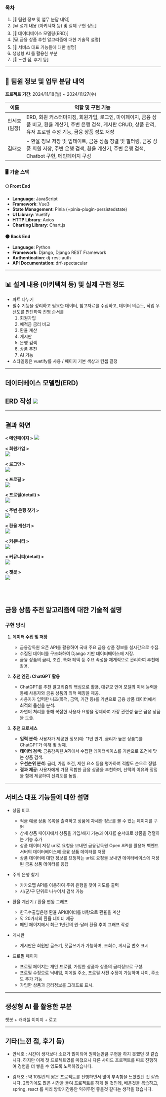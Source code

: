 ### 목차
1. [🙋 팀원 정보 및 업무 분담 내역]
2. [📊 설계 내용 (아키텍처 등) 및 실제 구현 정도]
3. [📑 데이터베이스 모델링(ERD)]
4. [💻 금융 상품 추천 알고리즘에 대한 기술적 설명]
5. [💁 서비스 대표 기능들에 대한 설명]
6. 생성형 AI 를 활용한 부분
7. [🙇 느낀 점, 후기 등]
---

## 🙋 팀원 정보 및 업무 분담 내역  
**프로젝트 기간**: 2024/11/18(월) ~ 2024/11/27(수)

|이름|역할 및 구현 기능|
|---|---|
|안세호 (팀장) |ERD, 회원 커스터마이징, 회원가입, 로그인, 마이페이지, 금융 상품 비교, 환율 계산기, 주변 은행 검색, 게시판 CRUD, 상품 관리, 유저 프로필 수정 기능, 금융 상품 정보 저장 |
|김태호|- 환율 정보 저장 및 업데이트, 금융 상품 정렬 및 필터링, 금융 상품 회원 저장, 주변 은행 검색, 환율 계산기, 주변 은행 검색, Chatbot 구현, 메인페이지 구성 |

### 🖥 **기술 스택**  

#### 🌕 **Front End**  
- **Language**: JavaScript  
- **Framework**: Vue3  
- **State Management**: Pinia (+pinia-plugin-persistedstate)  
- **UI Library**: Vuetify  
- **HTTP Library**: Axios  
- **Charting Library**: Chart.js  

#### 🌑 **Back End**  
- **Language**: Python  
- **Framework**: Django, Django REST Framework  
- **Authentication**: dj-rest-auth  
- **API Documentation**: drf-spectacular  

---

## 📊 설계 내용 (아키텍처 등) 및 실제 구현 정도  
  * 파트 나누기
  * 필수 기능을 정리하고 필요한 데이터, 참고자료를 수집하고, 데이터 의존도, 작업 우선도를 판단하여 진행 순서를 
    1. 회원가입
    2. 예적금 금리 비교
    3. 환율 계산
    4. 게시판
    5. 은행 검색
    6. 상품 추천
    7. AI 기능
  * 스타일링은 vuetify를 사용 / 페이지 기본 색상과 컨셉 결정
---

## 데이터베이스 모델링(ERD) ##
ERD 작성
<img src="Capture/ERD.PNG">
---

---
## 결과 화면 ##
**< 메인페이지 >**
<img src="Capture/메인페이지.PNG">  

**< 회원가입 >**    
<img src="Capture/회원가입_유효성검사.png">  

**< 로그인 >**  
<img src="Capture/로그인.png">  

**< 프로필 >**  
<img src="Capture/프로필.png">  

**< 프로필(detail) >**  
<img src="Capture/프로필(가입한상품_디테일).png">  

**< 주변 은행 찾기 >**  
<img src="Capture/주변 은행 찾기.png">  

**< 환율 계산기 >**  
<img src="Capture/환율 계산기.png">  

**< 커뮤니티 >**  
<img src="Capture/커뮤니티(리스트).png">  

**< 커뮤니티(detail) >**  
<img src="Capture/커뮤니티(detail).png">  

**< 챗봇 >**  
<img src="Capture/챗봇(2).PNG">  
<br/>
<br/>
<br/>

## 금융 상품 추천 알고리즘에 대한 기술적 설명 ##

### 구현 방식
1. **데이터 수집 및 저장**
   - 금융감독원 오픈 API를 활용하여 국내 주요 금융 상품 정보를 실시간으로 수집.
   - 수집된 데이터를 구조화하여 Django 기반 데이터베이스에 저장. 
   - 금융 상품의 금리, 조건, 특화 혜택 등 주요 속성을 체계적으로 관리하여 추천에 활용.

2. **추천 엔진: ChatGPT 활용**
   - ChatGPT를 추천 알고리즘의 핵심으로 활용, 대규모 언어 모델의 이해 능력을 통해 사용자와 금융 상품의 최적 매칭을 제공.
   - 사용자가 입력한 니즈(목적, 금액, 기간 등)를 기반으로 금융 상품 데이터에서 최적의 옵션을 분석.
   - 자연어 처리를 통해 복잡한 사용자 요청을 정제하여 가장 관련성 높은 금융 상품을 도출.

3. **추천 프로세스**
   - **입력 분석**: 사용자가 제공한 정보(예: "1년 만기, 금리가 높은 상품")를 ChatGPT가 이해 및 정제.
   - **데이터 검색**: 금융감독원 API에서 수집한 데이터베이스를 기반으로 조건에 맞는 상품 검색.
   - **우선순위 분석**: 금리, 가입 조건, 제한 요소 등을 평가하여 적합도 순으로 정렬.
   - **결과 제공**: 사용자에게 가장 적합한 금융 상품을 추천하며, 선택의 이유와 장점을 함께 제공하여 신뢰도를 높임.

---

## 서비스 대표 기능들에 대한 설명 ##

  * 상품 비교
    * 적금 예금 상품 목록을 출력하고 상품에 자세한 정보를 볼 수 있는 페이지를 구현
    * 상세 상품 페이지에서 상품을 가입/해지 기능과 이자률 순서대로  상품을 정렬하는 기능 추가
    - 상품 데이터 저장 url로 요청을 보내면 금융감독원 Open API를 활용해 백엔드 서버의 데이터베이스에 금융 상품 데이터를 저장
    - 상품 데이터에 대한 정보를 요청하는 url로 요청을 보내면 데이터베이스에 저장된 금융 상품 데이터를 응답

  * 주위 은행 찾기
    * 카카오맵 API를 이용하여 주위 은행을 찾아 지도를 출력
    * 시/군/구 단위로 나누어서 검색 가능

  * 환율 계산기 / 환율 변동 그래프
    * 한국수출입은행 환율 API데이터를 바탕으로 환율을 계산
    * 약 20가지의 환율 데이터 제공
    * 메인 페이지에서 최근 1년간의 원-달러 환율 추이 그래프 작성

  * 게시판
    * 게시판은 회원만 글쓰기, 댓글쓰기가 가능하며, 조회수, 게시글 번호 표시

  * 프로필 페이지
    * 프로필 페이지는 개인 프로필, 가입한 상품과 상품의 금리정보로 구성.
    * 프로필 수정으로 닉네임, 이메일 주소, 프로필 사진 수정이 가능하며 나이, 주소도 추가 가능 
    * 가입한 상품과 금리정보를 그래프로 표시.

---

## 생성형 AI 를 활용한 부분 ##
챗봇 + 캐러셀 이미지 + 로고


---

## 기타(느낀 점, 후기 등) ##
* 안세호 : 시간이 생각보다 소요가 많이되어 원하는만큼 구현을 하지 못했던 것 같습니다.
 하지만 이제 첫 프로젝트였를 마쳤으니 다른 사이드 프로젝트를 따로 진행하여 경험을 더 쌓을 수 있도록 노력하겠습니다.

* 김태호 : 약 10일간의 짧은 프로젝트를 진행하면서 많이 부족함을 느꼈었던 것 같습니다.
2학기에도 많은 시간을 들여 프로젝트를 하게 될 것인데, 배운것을 복습하고, spring, react 를 
미리 방학기간동안 익혀두면 좋을것 같다는 생각을 했습니다.
